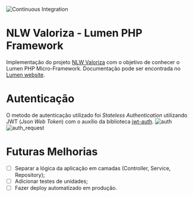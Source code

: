 ![Continuous Integration](https://github.com/VictorTurraF/nlwvaloriza-lumen/actions/workflows/laravel.yml/badge.svg)

# NLW Valoriza - Lumen PHP Framework

Implementação do projeto [NLW Valoriza](https://github.com/VictorTurraF/nlwvaloriza/) com o objetivo de conhecer o Lumen PHP Micro-Framework. Documentação pode ser encontrada no [Lumen website](https://lumen.laravel.com/docs).

# Autenticação
O metodo de autenticação utilizado foi *Stateless Authentication* utilizando JWT (*Json Web Token*) com o auxílio da biblioteca [jwt-auth](https://jwt-auth.readthedocs.io/en/develop/).
![auth](https://user-images.githubusercontent.com/59932737/167521079-1b6bd527-2910-4f9b-8cec-8bcf339bb821.gif)
![auth_request](https://user-images.githubusercontent.com/59932737/167521116-278c7701-5b0e-483e-9489-cedfc30cbc78.gif)

# Futuras Melhorias

- [ ] Separar a lógica da aplicação em camadas (Controller, Service, Repository);
- [ ] Adicionar testes de unidades;
- [ ] Fazer deploy automatizado em produção.
